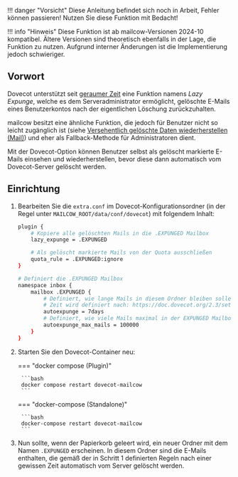 !!! danger "Vorsicht"
    Diese Anleitung befindet sich noch in Arbeit, Fehler können passieren! Nutzen Sie diese Funktion mit Bedacht!

!!! info "Hinweis"
    Diese Funktion ist ab mailcow-Versionen 2024-10 kompatibel. Ältere Versionen sind theoretisch ebenfalls in der Lage, die Funktion zu nutzen. Aufgrund interner Änderungen ist die Implementierung jedoch schwieriger.

## Vorwort
Dovecot unterstützt seit [geraumer Zeit](https://doc.dovecot.org/2.3/configuration_manual/lazy_expunge_plugin/) eine Funktion namens *Lazy Expunge*, welche es dem Serveradministrator ermöglicht, gelöschte E-Mails eines Benutzerkontos nach der eigentlichen Löschung zurückzuhalten.

mailcow besitzt eine ähnliche Funktion, die jedoch für Benutzer nicht so leicht zugänglich ist (siehe [Versehentlich gelöschte Daten wiederherstellen (Mail)](../../backup_restore/b_n_r-accidental_deletion.de.md#mail)) und eher als Fallback-Methode für Administratoren dient.

Mit der Dovecot-Option können Benutzer selbst als gelöscht markierte E-Mails einsehen und wiederherstellen, bevor diese dann automatisch vom Dovecot-Server gelöscht werden.

## Einrichtung

1. Bearbeiten Sie die `extra.conf` im Dovecot-Konfigurationsordner (in der Regel unter `MAILCOW_ROOT/data/conf/dovecot`) mit folgendem Inhalt:
    ```bash
    plugin {
        # Kopiere alle gelöschten Mails in die .EXPUNGED Mailbox
        lazy_expunge = .EXPUNGED

        # Als gelöscht markierte Mails von der Quota ausschließen
        quota_rule = .EXPUNGED:ignore
    }

    # Definiert die .EXPUNGED Mailbox
    namespace inbox {
        mailbox .EXPUNGED {
            # Definiert, wie lange Mails in diesem Ordner bleiben sollen, bevor sie gelöscht werden. 
            # Zeit wird definiert nach: https://doc.dovecot.org/2.3/settings/types/#time
            autoexpunge = 7days
            # Definiert, wie viele Mails maximal in der EXPUNGED Mailbox gehalten werden sollen, bevor diese geleert wird
            autoexpunge_max_mails = 100000
        }
    }
    ```

2. Starten Sie den Dovecot-Container neu:

    === "docker compose (Plugin)"

        ```bash
        docker compose restart dovecot-mailcow
        ```

    === "docker-compose (Standalone)"

        ```bash
        docker-compose restart dovecot-mailcow
        ```

3. Nun sollte, wenn der Papierkorb geleert wird, ein neuer Ordner mit dem Namen `.EXPUNGED` erscheinen. In diesem Ordner sind die E-Mails enthalten, die gemäß der in Schritt 1 definierten Regeln nach einer gewissen Zeit automatisch vom Server gelöscht werden.